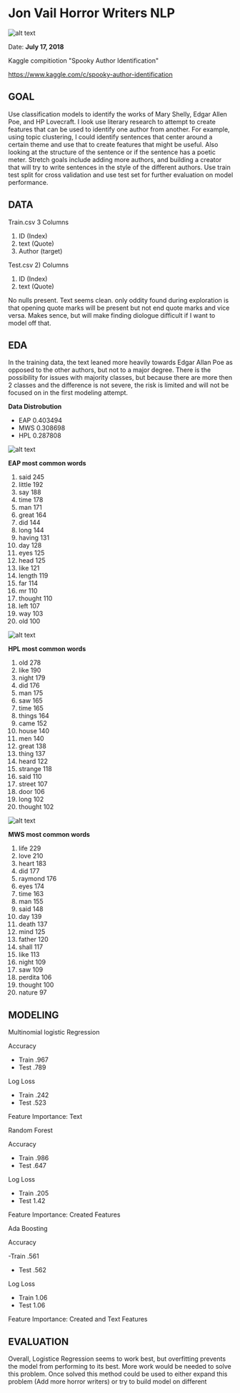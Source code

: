 # Jon Vail Horror Writers NLP
![alt text](https://github.com/jonmvail/JonVailPortfolio/blob/master/Horror_Writing_NLP/Images/free-vector-edgar-allen-poe-clip-art_105943_Edgar_Allen_Poe_clip_art_hight.png)

Date: **July 17, 2018**

Kaggle compitiotion "Spooky Author Identification"

https://www.kaggle.com/c/spooky-author-identification

## GOAL
Use classification models to identify the works of Mary Shelly, Edgar Allen Poe, and HP Lovecraft. I look use literary research to attempt to create features that can be used to identify one author from another. For example, using topic clustering, I could identify sentences that center around a certain theme and use that to create features that might be useful. Also looking at the structure of the sentence or if the sentence has a poetic meter. Stretch goals include adding more authors, and building a creator that will try to write sentences in the style of the different authors. Use train test split for cross validation and use test set for further evaluation on model performance.

## DATA

Train.csv
3 Columns 
1) ID (Index)
2) text (Quote)
3) Author (target)

Test.csv
2) Columns
1) ID (Index)
2) text (Quote)

No nulls present. Text seems clean. only oddity found during exploration is that opening quote marks will be present but not end quote marks and vice versa. Makes sence, but will make finding diologue difficult if I want to model off that.

## EDA 

In the training data, the text leaned more heavily towards Edgar Allan Poe as opposed to the other authors, but not to a major degree. There is the possibility for issues with majority classes, but because there are more then 2 classes and the difference is not severe, the risk is limited and will not be focused on in the first modeling attempt.

**Data Distrobution**
- EAP    0.403494
- MWS    0.308698
- HPL    0.287808


![alt text](https://github.com/jonmvail/JonVailPortfolio/blob/master/Horror_Writing_NLP/Images/POE.png)


**EAP most common words**
1) said       245
2) little     192
3) say        188
4) time       178
5) man        171
6) great      164
7) did        144
8) long       144
9) having     131
10) day        128
11) eyes       125
12) head       125
13) like       121
14) length     119
15) far        114
16) mr         110
17) thought    110
18) left       107
19) way        103
20) old        100

![alt text](https://github.com/jonmvail/JonVailPortfolio/blob/master/Horror_Writing_NLP/Images/HP.png)


**HPL most common words**
1) old        278
2) like       190
3) night      179
4) did        176
5) man        175
6) saw        165
7) time       165
8) things     164
9) came       152
10) house      140
11) men        140
12) great      138
13) thing      137
14) heard      122
15) strange    118
16) said       110
17) street     107
18) door       106
19) long       102
20) thought    102

![alt text](https://github.com/jonmvail/JonVailPortfolio/blob/master/Horror_Writing_NLP/Images/MS.png)


**MWS most common words**
1) life       229
2) love       210
3) heart      183
4) did        177
5) raymond    176
6) eyes       174
7) time       163
8) man        155
9) said       148
10) day        139
11) death      137
12) mind       125
13) father     120
14) shall      117
15) like       113
16) night      109
17) saw        109
18) perdita    106
19) thought    100
20) nature      97

## MODELING

Multinomial logistic Regression

Accuracy

- Train .967
- Test .789

Log Loss

- Train .242
- Test .523

Feature Importance: Text

Random Forest

Accuracy

- Train .986
- Test .647

Log Loss

- Train .205
- Test 1.42

Feature Importance: Created Features

Ada Boosting

Accuracy

-Train .561
- Test .562

Log Loss

- Train 1.06
- Test 1.06

Feature Importance: Created and Text Features

## EVALUATION
Overall, Logistice Regression seems to work best, but overfitting prevents the model from performing to its best. More work would be needed to solve this problem. Once solved this method could be used to either expand this problem (Add more horror writers) or try to build model on different 
